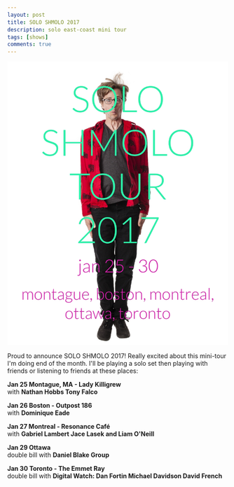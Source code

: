 ```yaml
---
layout: post
title: SOLO SHMOLO 2017
description: solo east-coast mini tour
tags: [shows]
comments: true
---
```

![SOLO SHMOLO](/images/soloshmolo.jpg)

Proud to announce SOLO SHMOLO 2017! Really excited about this mini-tour I'm doing end of the month. I'll be playing a solo set then playing with friends or listening to friends at these places:

**Jan 25 Montague, MA - Lady Killigrew**  
with **Nathan Hobbs Tony Falco**

**Jan 26 Boston - Outpost 186**  
with **Dominique Eade**

**Jan 27 Montreal - Resonance Café**  
with **Gabriel Lambert Jace Lasek and Liam O'Neill**

**Jan 29 Ottawa**  
double bill with **Daniel Blake Group**

**Jan 30 Toronto - The Emmet Ray**  
double bill with **Digital Watch: Dan Fortin Michael Davidson David French**
